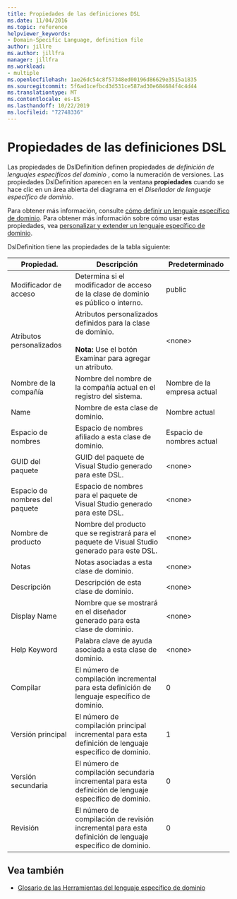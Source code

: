 ```yaml
---
title: Propiedades de las definiciones DSL
ms.date: 11/04/2016
ms.topic: reference
helpviewer_keywords:
- Domain-Specific Language, definition file
author: jillre
ms.author: jillfra
manager: jillfra
ms.workload:
- multiple
ms.openlocfilehash: 1ae26dc54c8f57348ed00196d86629e3515a1835
ms.sourcegitcommit: 5f6ad1cefbcd3d531ce587ad30e684684f4c4d44
ms.translationtype: MT
ms.contentlocale: es-ES
ms.lasthandoff: 10/22/2019
ms.locfileid: "72748336"
---
```

# <a name="properties-of-a-dsl-definition"></a>Propiedades de las definiciones DSL
Las propiedades de DslDefinition definen propiedades *de definición de lenguajes específicos del dominio* , como la numeración de versiones. Las propiedades DslDefinition aparecen en la ventana **propiedades** cuando se hace clic en un área abierta del diagrama en el *Diseñador de lenguaje específico de dominio*.

 Para obtener más información, consulte [cómo definir un lenguaje específico de dominio](../modeling/how-to-define-a-domain-specific-language.md). Para obtener más información sobre cómo usar estas propiedades, vea [personalizar y extender un lenguaje específico de dominio](../modeling/customizing-and-extending-a-domain-specific-language.md).

 DslDefinition tiene las propiedades de la tabla siguiente:

|Propiedad.|Descripción|Predeterminado|
|-|-|-|
|Modificador de acceso|Determina si el modificador de acceso de la clase de dominio es público o interno.|public|
|Atributos personalizados|Atributos personalizados definidos para la clase de dominio.<br /><br /> **Nota:** Use el botón Examinar para agregar un atributo.|\<none>|
|Nombre de la compañía|Nombre del nombre de la compañía actual en el registro del sistema.|Nombre de la empresa actual|
|Name|Nombre de esta clase de dominio.|Nombre actual|
|Espacio de nombres|Espacio de nombres afiliado a esta clase de dominio.|Espacio de nombres actual|
|GUID del paquete|GUID del paquete de Visual Studio generado para este DSL.|\<none>|
|Espacio de nombres del paquete|Espacio de nombres para el paquete de Visual Studio generado para este DSL.|\<none>|
|Nombre de producto|Nombre del producto que se registrará para el paquete de Visual Studio generado para este DSL.|\<none>|
|Notas|Notas asociadas a esta clase de dominio.|\<none>|
|Descripción|Descripción de esta clase de dominio.|\<none>|
|Display Name|Nombre que se mostrará en el diseñador generado para esta clase de dominio.|\<none>|
|Help Keyword|Palabra clave de ayuda asociada a esta clase de dominio.|\<none>|
|Compilar|El número de compilación incremental para esta definición de lenguaje específico de dominio.|0|
|Versión principal|El número de compilación principal incremental para esta definición de lenguaje específico de dominio.|1|
|Versión secundaria|El número de compilación secundaria incremental para esta definición de lenguaje específico de dominio.|0|
|Revisión|El número de compilación de revisión incremental para esta definición de lenguaje específico de dominio.|0|

## <a name="see-also"></a>Vea también

- [Glosario de las Herramientas del lenguaje específico de dominio](https://msdn.microsoft.com/ca5e84cb-a315-465c-be24-76aa3df276aa)